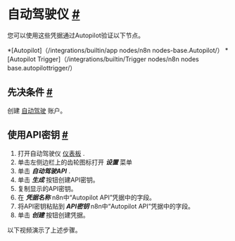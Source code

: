 


 自动驾驶仪
 [#](#自动驾驶 "永久链接")
=============================================



 您可以使用这些凭据通过Autopilot验证以下节点。
 


*[Autopilot]（/integrations/builtin/app nodes/n8n nodes-base.Autopilot/）
*[Autopilot Trigger]（/integrations/builtin/Trigger nodes/n8n nodes base.autopilottrigger/）



 先决条件
 [#](#先决条件 "永久链接")
-----------------------------------------------------



 创建
 [自动驾驶](https://app.autopilothq.com) 
 账户。
 



 使用API密钥
 [#](#使用api键 "永久链接")
-----------------------------------------------------


1. 打开自动驾驶仪
 [仪表板](https://app.autopilothq.com) 
 .
2. 单击左侧边栏上的齿轮图标打开
 ***设置***
 菜单
3. 单击
 ***自动驾驶API***
 .
4. 单击
 ***生成***
 按钮创建API密钥。
5. 复制显示的API密钥。
6. 在
 ***凭据名称***
 n8n中“Autopilot API”凭据中的字段。
7. 将API密钥粘贴到
 ***API密钥***
 n8n中“Autopilot API”凭据中的字段。
8. 单击
 ***创建***
 按钮创建凭据。



 以下视频演示了上述步骤。
 








